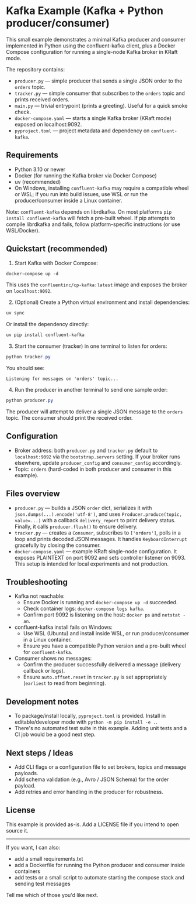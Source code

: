 # Kafka Example (Kafka + Python producer/consumer)

This small example demonstrates a minimal Kafka producer and consumer implemented in Python using the confluent-kafka client, plus a Docker Compose configuration for running a single-node Kafka broker in KRaft mode.

The repository contains:

- `producer.py` — simple producer that sends a single JSON order to the `orders` topic.
- `tracker.py` — simple consumer that subscribes to the `orders` topic and prints received orders.
- `main.py` — trivial entrypoint (prints a greeting). Useful for a quick smoke check.
- `docker-compose.yaml` — starts a single Kafka broker (KRaft mode) exposed on localhost:9092.
- `pyproject.toml` — project metadata and dependency on `confluent-kafka`.

## Requirements

- Python 3.10 or newer
- Docker (for running the Kafka broker via Docker Compose)
- uv (recommended)
- On Windows, installing `confluent-kafka` may require a compatible wheel or WSL; if you run into build issues, use WSL or run the producer/consumer inside a Linux container.

Note: `confluent-kafka` depends on librdkafka. On most platforms `pip install confluent-kafka` will fetch a pre-built wheel. If pip attempts to compile librdkafka and fails, follow platform-specific instructions (or use WSL/Docker).

## Quickstart (recommended)

1. Start Kafka with Docker Compose:

```powershell
docker-compose up -d
```

This uses the `confluentinc/cp-kafka:latest` image and exposes the broker on `localhost:9092`.

2. (Optional) Create a Python virtual environment and install dependencies:

```powershell
uv sync
```

Or install the dependency directly:

```powershell
uv pip install confluent-kafka
```

3. Start the consumer (tracker) in one terminal to listen for orders:

```powershell
python tracker.py
```

You should see:

```
Listening for messages on 'orders' topic...
```

4. Run the producer in another terminal to send one sample order:

```powershell
python producer.py
```

The producer will attempt to deliver a single JSON message to the `orders` topic. The consumer should print the received order.

## Configuration

- Broker address: both `producer.py` and `tracker.py` default to `localhost:9092` via the `bootstrap.servers` setting. If your broker runs elsewhere, update `producer_config` and `consumer_config` accordingly.
- Topic: `orders` (hard-coded in both producer and consumer in this example).

## Files overview

- `producer.py` — builds a JSON `order` dict, serializes it with `json.dumps(...).encode('utf-8')`, and uses `Producer.produce(topic, value=...)` with a callback `delivery_report` to print delivery status. Finally, it calls `producer.flush()` to ensure delivery.
- `tracker.py` — creates a `Consumer`, subscribes to `['orders']`, polls in a loop and prints decoded JSON messages. It handles `KeyboardInterrupt` gracefully by closing the consumer.
- `docker-compose.yaml` — example KRaft single-node configuration. It exposes PLAINTEXT on port 9092 and sets controller listener on 9093. This setup is intended for local experiments and not production.

## Troubleshooting

- Kafka not reachable:
	- Ensure Docker is running and `docker-compose up -d` succeeded.
	- Check container logs: `docker-compose logs kafka`.
	- Confirm port 9092 is listening on the host: `docker ps` and `netstat -an`.
- confluent-kafka install fails on Windows:
	- Use WSL (Ubuntu) and install inside WSL, or run producer/consumer in a Linux container.
	- Ensure you have a compatible Python version and a pre-built wheel for `confluent-kafka`.
- Consumer shows no messages:
	- Confirm the producer successfully delivered a message (delivery callback or logs).
	- Ensure `auto.offset.reset` in `tracker.py` is set appropriately (`earliest` to read from beginning).

## Development notes

- To package/install locally, `pyproject.toml` is provided. Install in editable/developer mode with `python -m pip install -e .`.
- There's no automated test suite in this example. Adding unit tests and a CI job would be a good next step.

## Next steps / Ideas

- Add CLI flags or a configuration file to set brokers, topics and message payloads.
- Add schema validation (e.g., Avro / JSON Schema) for the order payload.
- Add retries and error handling in the producer for robustness.

## License

This example is provided as-is. Add a LICENSE file if you intend to open source it.

---

If you want, I can also:

- add a small requirements.txt
- add a Dockerfile for running the Python producer and consumer inside containers
- add tests or a small script to automate starting the compose stack and sending test messages

Tell me which of those you'd like next.

